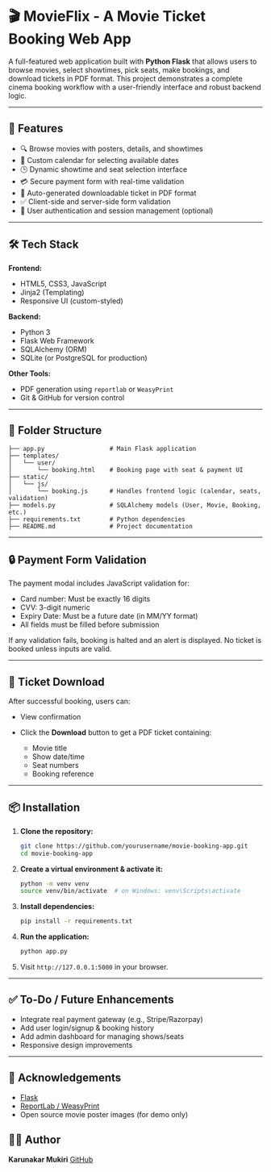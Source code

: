# 🎬 MovieFlix - A Movie Ticket Booking Web App

A full-featured web application built with **Python Flask** that allows users to browse movies, select showtimes, pick seats, make bookings, and download tickets in PDF format. This project demonstrates a complete cinema booking workflow with a user-friendly interface and robust backend logic.

---

## 🚀 Features

* 🔍 Browse movies with posters, details, and showtimes
* 📅 Custom calendar for selecting available dates
* 🕒 Dynamic showtime and seat selection interface
* 💳 Secure payment form with real-time validation
* 🎫 Auto-generated downloadable ticket in PDF format
* ✅ Client-side and server-side form validation
* 🔐 User authentication and session management (optional)

---

## 🛠️ Tech Stack

**Frontend:**

* HTML5, CSS3, JavaScript
* Jinja2 (Templating)
* Responsive UI (custom-styled)

**Backend:**

* Python 3
* Flask Web Framework
* SQLAlchemy (ORM)
* SQLite (or PostgreSQL for production)

**Other Tools:**

* PDF generation using `reportlab` or `WeasyPrint`
* Git & GitHub for version control

---


## 📁 Folder Structure

```
├── app.py                  # Main Flask application
├── templates/
│   └── user/
│       └── booking.html    # Booking page with seat & payment UI
├── static/
│   └── js/
│       └── booking.js      # Handles frontend logic (calendar, seats, validation)
├── models.py               # SQLAlchemy models (User, Movie, Booking, etc.)
├── requirements.txt        # Python dependencies
├── README.md               # Project documentation
```

---

## 🔒 Payment Form Validation

The payment modal includes JavaScript validation for:

* Card number: Must be exactly 16 digits
* CVV: 3-digit numeric
* Expiry Date: Must be a future date (in MM/YY format)
* All fields must be filled before submission

If any validation fails, booking is halted and an alert is displayed. No ticket is booked unless inputs are valid.

---

## 📄 Ticket Download

After successful booking, users can:

* View confirmation
* Click the **Download** button to get a PDF ticket containing:

  * Movie title
  * Show date/time
  * Seat numbers
  * Booking reference

---

## 📦 Installation

1. **Clone the repository:**

   ```bash
   git clone https://github.com/yourusername/movie-booking-app.git
   cd movie-booking-app
   ```

2. **Create a virtual environment & activate it:**

   ```bash
   python -m venv venv
   source venv/bin/activate  # on Windows: venv\Scripts\activate
   ```

3. **Install dependencies:**

   ```bash
   pip install -r requirements.txt
   ```

4. **Run the application:**

   ```bash
   python app.py
   ```

5. Visit `http://127.0.0.1:5000` in your browser.

---

## ✅ To-Do / Future Enhancements

* Integrate real payment gateway (e.g., Stripe/Razorpay)
* Add user login/signup & booking history
* Add admin dashboard for managing shows/seats
* Responsive design improvements

---

## 🙌 Acknowledgements

* [Flask](https://flask.palletsprojects.com/)
* [ReportLab / WeasyPrint](https://www.reportlab.com/)
* Open source movie poster images (for demo only)



## 👨‍💻 Author

**Karunakar Mukiri**
[GitHub](https://github.com/Karunakar-Mukiri)

